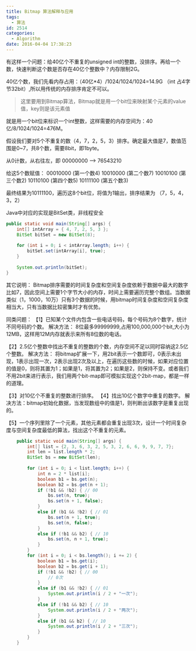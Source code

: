 ```yaml
---
title: Bitmap 算法解释与应用
tags:
  - 算法
id: 2514
categories:
  - Algorithm
date: 2016-04-04 17:38:23
---
```


有这样一个问题：给40亿个不重复的unsigned int的整数，没排序。再给一个数，快速判断这个数是否存在40亿个整数中？内存限制2G。

40亿个数，我们先看内存占用：（40亿*4）/1024/1024/1024=14.9G （int 占4字节32bit）,所以用传统的内存排序肯定不可以。

> 这里要用到Bitmap算法，Bitmap就是用一个bit位来映射某个元素的value值，key则是该元素值

就是用一个bit位来标识一个int整数，这样需要的内存空间为：40亿/8/1024/1024=476M。

假设我们要对5个不重复的数（4，7，2，5，3）排序。确定最大值是7，数值范围是0~7，共8个数，需要8bit，即1byte。

从0计数，从右往左，即 
00000000  -->  76543210

给这5个数赋值：
00010000 (第一个数4)
10010000 (第二个数7)
10010100 (第三个数2)
10110100 (第四个数5)
10111100 (第五个数3)

最终结果为10111100，遍历这8个bit位，将值为1输出，排序结果为 （7，5，4，3，2）

Java中对应的实现是BitSet类，非线程安全

```java
public static void main(String[] args) { 
    int[] intArray = { 4, 7, 2, 5, 3 };
    BitSet bitSet = new BitSet(8);
    
    for (int i = 0; i < intArray.length; i++) {
        bitSet.set(intArray[i], true);
    }
    
    System.out.println(bitSet);
}
```

其它说明：
Bitmap排序需要的时间复杂度和空间复杂度依赖于数据中最大的数字比如7，因此空间上需要1个字节大小的内存，时间上需要遍历完整个数组。当数据类似（1，1000，10万）只有3个数据的时候，用bitmap时间复杂度和空间复杂度相当大，只有当数据比较密集时才有优势。

同类问题：
【1】已知某个文件内包含一些电话号码，每个号码为8个数字，统计不同号码的个数。
解决方法： 8位最多99999999,占用100,000,000个bit,大小为12MB，这样用12M内存就表示来所有8位数的电话。

【2】2.5亿个整数中找出不重复的整数的个数，内存空间不足以同时容纳这2.5亿个整数。
解决方法： 将bitmap扩展一下，用2bit表示一个数即可，0表示未出现，1表示出现一次，2表示出现2次及以上，在遍历这些数的时候，如果对应位置的值是0，则将其置为1；如果是1，将其置为2；如果是2，则保持不变。或者我们不用2bit来进行表示，我们用两个bit-map即可模拟实现这个2bit-map，都是一样的道理。

【3】对10亿个不重复的整数进行排序。
【4】找出10亿个数字中重复的数字。
解决方法：bitmap初始化数据，当发现数组中的值是1，则判断出该数字是重复出现的。

【5】一个序列里除了一个元素，其他元素都会重复出现3次，设计一个时间复杂度与空间复杂度最低的算法，找出这个不重复的元素。

```java
    public static void main(String[] args) {  
        int[] list = {2, 3, 6, 3, 2, 5, 3, 2, 6, 6, 9, 9, 7, 7}; 
        int len = list.length * 2;  
        BitSet bs = new BitSet(len);  
    
        for (int i = 0; i < list.length; i++) {  
            int n = 2 * list[i];  
            boolean b1 = bs.get(n);  
            boolean b2 = bs.get(n + 1);  
            if (!b1 && !b2) { // 00  
                bs.set(n, true);  
                bs.set(n + 1, false);  
            }  
            else if (b1 && !b2) { // 01  
                bs.set(n + 1, true);  
                bs.set(n, false);  
            }  
            else if (!b1 && b2) { // 10  
                bs.set(n, n + 1, true);  
            }  
        }  
        for (int i = 0; i < bs.length(); i += 2) {  
            boolean b1 = bs.get(i);  
            boolean b2 = bs.get(i + 1);  
            if (!b1 && !b2) { // 00  
                // 0次  
            }  
            else if (b1 && !b2) { // 01  
                System.out.println(i / 2 + "一次");  
            }  
            else if (!b1 && b2) { // 10  
                System.out.println(i / 2 + "两次");  
            }  
            else if (b1 && b2) { // 10  
                System.out.println(i / 2 + "三次");  
            }  
        }  
    }
```